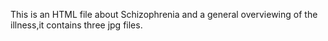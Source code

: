 This is an HTML file about Schizophrenia and a general overviewing of the illness,it contains three jpg files. 

